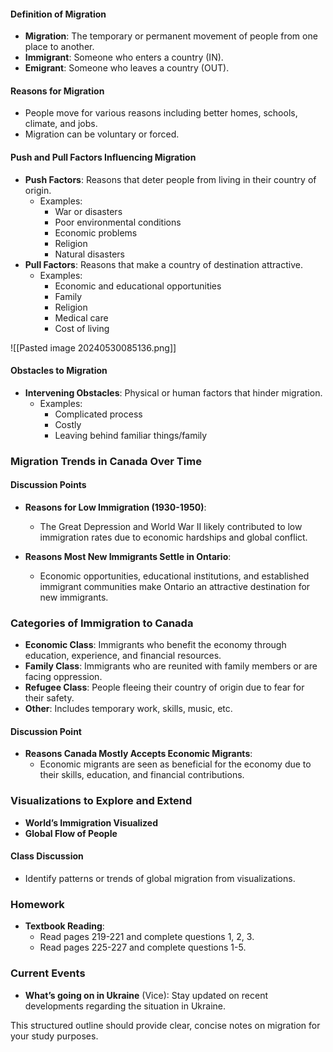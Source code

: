 #### Definition of Migration

- **Migration**: The temporary or permanent movement of people from one place to another.
- **Immigrant**: Someone who enters a country (IN).
- **Emigrant**: Someone who leaves a country (OUT).

#### Reasons for Migration

- People move for various reasons including better homes, schools, climate, and jobs.
- Migration can be voluntary or forced.

#### Push and Pull Factors Influencing Migration

- **Push Factors**: Reasons that deter people from living in their country of origin.
    - Examples:
        - War or disasters
        - Poor environmental conditions
        - Economic problems
        - Religion
        - Natural disasters
- **Pull Factors**: Reasons that make a country of destination attractive.
    - Examples:
        - Economic and educational opportunities
        - Family
        - Religion
        - Medical care
        - Cost of living
 
![[Pasted image 20240530085136.png]]

#### Obstacles to Migration

- **Intervening Obstacles**: Physical or human factors that hinder migration.
    - Examples:
        - Complicated process
        - Costly
        - Leaving behind familiar things/family

### Migration Trends in Canada Over Time

#### Discussion Points

- **Reasons for Low Immigration (1930-1950)**:
    
    - The Great Depression and World War II likely contributed to low immigration rates due to economic hardships and global conflict.
- **Reasons Most New Immigrants Settle in Ontario**:
    
    - Economic opportunities, educational institutions, and established immigrant communities make Ontario an attractive destination for new immigrants.

### Categories of Immigration to Canada

- **Economic Class**: Immigrants who benefit the economy through education, experience, and financial resources.
- **Family Class**: Immigrants who are reunited with family members or are facing oppression.
- **Refugee Class**: People fleeing their country of origin due to fear for their safety.
- **Other**: Includes temporary work, skills, music, etc.

#### Discussion Point

- **Reasons Canada Mostly Accepts Economic Migrants**:
    - Economic migrants are seen as beneficial for the economy due to their skills, education, and financial contributions.

### Visualizations to Explore and Extend

- **World’s Immigration Visualized**
- **Global Flow of People**

#### Class Discussion

- Identify patterns or trends of global migration from visualizations.

### Homework

- **Textbook Reading**:
    - Read pages 219-221 and complete questions 1, 2, 3.
    - Read pages 225-227 and complete questions 1-5.

### Current Events

- **What’s going on in Ukraine** (Vice): Stay updated on recent developments regarding the situation in Ukraine.

This structured outline should provide clear, concise notes on migration for your study purposes.